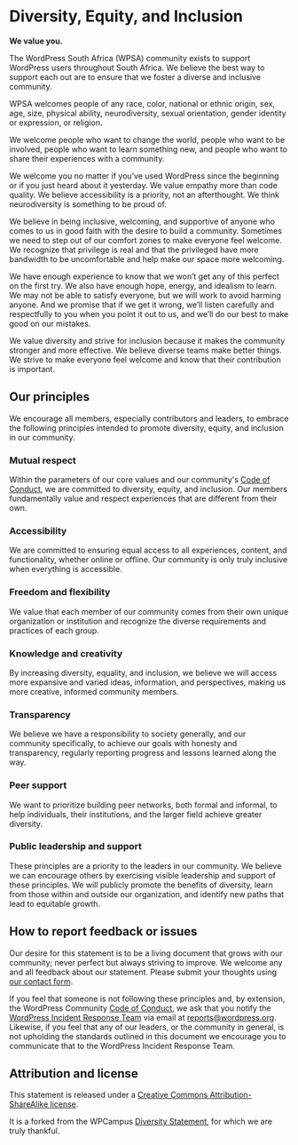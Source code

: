 Diversity, Equity, and Inclusion
================================

**We value you.**

The WordPress South Africa (WPSA) community exists to support WordPress users throughout South Africa. We believe the best way to support each out are to ensure that we foster a diverse and inclusive community.

WPSA welcomes people of any race, color, national or ethnic origin, sex, age, size, physical ability, neurodiversity, sexual orientation, gender identity or expression, or religion.

We welcome people who want to change the world, people who want to be involved, people who want to learn something new, and people who want to share their experiences with a community.

We welcome you no matter if you’ve used WordPress since the beginning or if you just heard about it yesterday. We value empathy more than code quality. We believe accessibility is a priority, not an afterthought. We think neurodiversity is something to be proud of.

We believe in being inclusive, welcoming, and supportive of anyone who comes to us in good faith with the desire to build a community. Sometimes we need to step out of our comfort zones to make everyone feel welcome. We recognize that privilege is real and that the privileged have more bandwidth to be uncomfortable and help make our space more welcoming.

We have enough experience to know that we won’t get any of this perfect on the first try. We also have enough hope, energy, and idealism to learn. We may not be able to satisfy everyone, but we will work to avoid harming anyone. And we promise that if we get it wrong, we’ll listen carefully and respectfully to you when you point it out to us, and we’ll do our best to make good on our mistakes.

We value diversity and strive for inclusion because it makes the community stronger and more effective. We believe diverse teams make better things. We strive to make everyone feel welcome and know that their contribution is important.

Our principles
--------------

We encourage all members, especially contributors and leaders, to embrace the following principles intended to promote diversity, equity, and inclusion in our community.

### Mutual respect

Within the parameters of our core values and our community's [Code of Conduct](https://make.wordpress.org/handbook/community-code-of-conduct/), we are committed to diversity, equity, and inclusion. Our members fundamentally value and respect experiences that are different from their own.

### Accessibility

We are committed to ensuring equal access to all experiences, content, and functionality, whether online or offline. Our community is only truly inclusive when everything is accessible.

### Freedom and flexibility

We value that each member of our community comes from their own unique organization or institution and recognize the diverse requirements and practices of each group.

### Knowledge and creativity

By increasing diversity, equality, and inclusion, we believe we will access more expansive and varied ideas, information, and perspectives, making us more creative, informed community members.

### Transparency

We believe we have a responsibility to society generally, and our community specifically, to achieve our goals with honesty and transparency, regularly reporting progress and lessons learned along the way.

### Peer support

We want to prioritize building peer networks, both formal and informal, to help individuals, their institutions, and the larger field achieve greater diversity.

### Public leadership and support

These principles are a priority to the leaders in our community. We believe we can encourage others by exercising visible leadership and support of these principles. We will publicly promote the benefits of diversity, learn from those within and outside our organization, and identify new paths that lead to equitable growth.

How to report feedback or issues
--------------------------------

Our desire for this statement is to be a living document that grows with our community; never perfect but always striving to improve. We welcome any and all feedback about our statement. Please submit your thoughts using [our contact form](https://wpsouthafrica.org/contact).

If you feel that someone is not following these principles and, by extension, the WordPress Community [Code of Conduct](https://make.wordpress.org/handbook/community-code-of-conduct/), we ask that you notify the [WordPress Incident Response Team](https://make.wordpress.org/community/handbook/irt/) via email at reports@wordpress.org. Likewise, if you feel that any of our leaders, or the community in general, is not upholding the standards outlined in this document we encourage you to communicate that to the WordPress Incident Response Team.

Attribution and license
-----------------------

This statement is released under a [Creative Commons Attribution-ShareAlike license](https://creativecommons.org/licenses/by-sa/3.0/).

It is a forked from the WPCampus [Diversity Statement](https://www.wpcampus.org/about/guidelines/diversity/), for which we are truly thankful.
